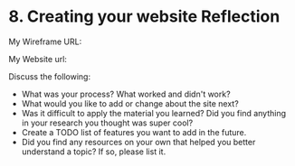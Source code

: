 # 8. Creating your website Reflection

My Wireframe URL:

My Website url:
<!-- Place your website link here -->

Discuss the following:
- What was your process? What worked and didn't work?
- What would you like to add or change about the site next?
- Was it difficult to apply the material you learned? Did you find anything in your research you thought was super cool?
- Create a TODO list of features you want to add in the future.
- Did you find any resources on your own that helped you better understand a topic? If so, please list it.
